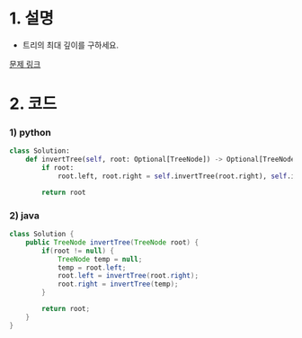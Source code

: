 # 1. 설명
- 트리의 최대 깊이를 구하세요.


[문제 링크](https://leetcode.com/problems/invert-binary-tree/)


# 2. 코드
### 1) python
```python
class Solution:
    def invertTree(self, root: Optional[TreeNode]) -> Optional[TreeNode]:
        if root:
            root.left, root.right = self.invertTree(root.right), self.invertTree(root.left)

        return root 
```

### 2) java
```java
class Solution {
    public TreeNode invertTree(TreeNode root) {
        if(root != null) {
            TreeNode temp = null;
            temp = root.left;
            root.left = invertTree(root.right);
            root.right = invertTree(temp);
        }

        return root;
    }
}
```